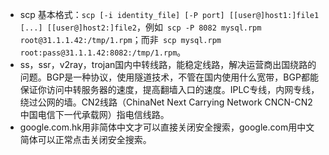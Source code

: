 - scp 基本格式：`scp [-i identity_file] [-P port] [[user@]host1:]file1 [...] [[user@]host2:]file2`，例如` scp -P 8082 mysql.rpm root@31.1.1.42:/tmp/1.rpm`；而非` scp mysql.rpm root:pass@31.1.1.42:8082:/tmp/1.rpm`。
- ss，ssr，v2ray，trojan国内中转线路，能稳定线路，解决运营商出国绕路的问题。BGP是一种协议，使用隧道技术，不管在国内使用什么宽带，BGP都能保证你访问中转服务器的速度，提高翻墙入口的速度。IPLC专线，内网专线，绕过公网的墙。CN2线路（ChinaNet Next Carrying Network CNCN-CN2中国电信下一代承载网）指电信线路。
- google.com.hk用非简体中文才可以直接关闭安全搜索，google.com用中文简体可以正常点击关闭安全搜索。